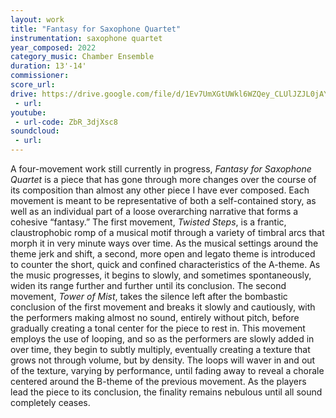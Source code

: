 ```yaml
---
layout: work
title: "Fantasy for Saxophone Quartet"
instrumentation: saxophone quartet
year_composed: 2022
category_music: Chamber Ensemble
duration: 13'-14'
commissioner:
score_url:
drive: https://drive.google.com/file/d/1Ev7UmXGtUWkl6WZQey_CLUlJZJL0jAYG/preview
 - url:
youtube:
 - url-code: ZbR_3djXsc8
soundcloud: 
 - url:
---
```


A four-movement work still currently in progress, <i>Fantasy for Saxophone Quartet</i> is a piece that has gone through more changes over the course of its composition than almost any other piece I have ever composed. Each movement is meant to be representative of both a self-contained story, as well as an individual part of a loose overarching narrative that forms a cohesive “fantasy.”
The first movement, <i>Twisted Steps</i>, is a frantic, claustrophobic romp of a musical motif through a variety of timbral arcs that morph it in very minute ways over time. As the musical settings around the theme jerk and shift, a second, more open and legato theme is introduced to counter the short, quick and confined characteristics of the A-theme. As the music progresses, it begins to slowly, and sometimes spontaneously, widen its range further and further until its conclusion.
The second movement, <i>Tower of Mist</i>, takes the silence left after the bombastic conclusion of the first movement and breaks it slowly and cautiously, with the performers making almost no sound, entirely without pitch, before gradually creating a tonal center for the piece to rest in. This movement employs the use of looping, and so as the performers are slowly added in over time, they begin to subtly multiply, eventually creating a texture that grows not through volume, but by density. The loops will waver in and out of the texture, varying by performance, until fading away to reveal a chorale centered around the B-theme of the previous movement. As the players lead the piece to its conclusion, the finality remains nebulous until all sound completely ceases.